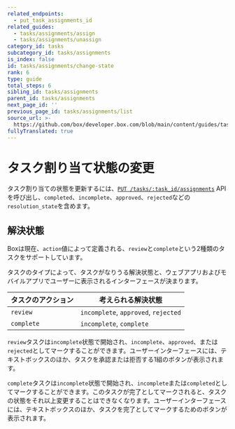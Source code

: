```yaml
---
related_endpoints:
  - put_task_assignments_id
related_guides:
  - tasks/assignments/assign
  - tasks/assignments/unassign
category_id: tasks
subcategory_id: tasks/assignments
is_index: false
id: tasks/assignments/change-state
rank: 6
type: guide
total_steps: 6
sibling_id: tasks/assignments
parent_id: tasks/assignments
next_page_id: ''
previous_page_id: tasks/assignments/list
source_url: >-
  https://github.com/box/developer.box.com/blob/main/content/guides/tasks/assignments/6-change-state.md
fullyTranslated: true
---
```

# タスク割り当て状態の変更

タスク割り当ての状態を更新するには、[`PUT /tasks/:task_id/assignments`](e://put_task_assignments_id) APIを呼び出し、`completed`、`incomplete`、`approved`、`rejected`などの`resolution_state`を含めます。

<Samples id="put_task_assignments_id">

</Samples>

## 解決状態

Boxは現在、`action`値によって定義される、`review`と`complete`という2種類のタスクをサポートしています。

タスクのタイプによって、タスクがなりうる解決状態と、ウェブアプリおよびモバイルアプリでユーザーに表示されるインターフェースが決まります。

| タスクのアクション  | 考えられる解決状態                            |
| ---------- | ------------------------------------ |
| `review`   | `incomplete`, `approved`, `rejected` |
| `complete` | `incomplete`, `complete`             |

`review`タスクは`incomplete`状態で開始され、`incomplete`、`approved`、または`rejected`としてマークすることができます。ユーザーインターフェースには、テキストボックスのほか、タスクを承認または拒否する1組のボタンが表示されます。

`complete`タスクは`incomplete`状態で開始され、`incomplete`または`completed`としてマークすることができます。このタスクが完了としてマークされると、タスクの状態をそれ以上変更することはできなくなります。ユーザーインターフェースには、テキストボックスのほか、タスクを完了としてマークするためのボタンが表示されます。
